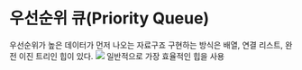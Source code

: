 # 우선순위 큐(Priority Queue)
우선순위가 높은 데이터가 먼저 나오는 자료구죠
구현하는 방식은 배열, 연결 리스트, 완전 이진 트리인 힙이 있다.
![](https://i.imgur.com/Xd3xMTX.png)
일반적으로 가장 효율적인 힙을 사용